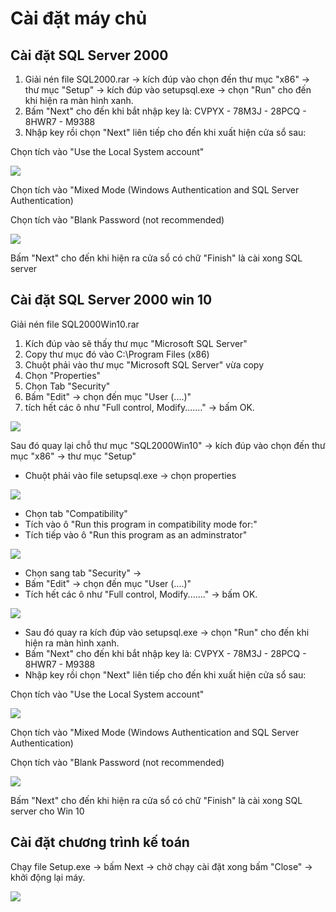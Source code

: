 # Cài đặt máy chủ

## Cài đặt SQL Server 2000

1. Giải nén file SQL2000.rar -&gt; kích đúp vào chọn đến thư mục "x86" -&gt; thư mục "Setup" -&gt; kích đúp vào setupsql.exe -&gt; chọn "Run" cho đến khi hiện ra màn hình xanh.
2. Bấm "Next" cho đến khi bắt nhập key là: CVPYX - 78M3J - 28PCQ - 8HWR7 - M9388
3. Nhập key rồi chọn "Next" liên tiếp cho đến khi xuất hiện cửa sổ sau:

Chọn tích vào "Use the Local System account"

![](../.gitbook/assets/image%20%282%29.png)

Chọn tích vào "Mixed Mode \(Windows Authentication and SQL Server Authentication\)

Chọn tích vào "Blank Password \(not recommended\)

![](../.gitbook/assets/image%20%285%29.png)

Bấm "Next" cho đến khi hiện ra cửa sổ có chữ "Finish" là cài xong SQL server  

## Cài đặt SQL Server 2000 win 10

Giải nén file SQL2000Win10.rar 

1. Kích đúp vào sẽ thấy thư mục "Microsoft SQL Server" 
2. Copy thư mục đó vào C:\Program Files \(x86\) 
3. Chuột phải vào thư mục "Microsoft SQL Server" vừa copy 
4. Chọn "Properties" 
5. Chọn Tab "Security" 
6. Bấm "Edit" -&gt; chọn đến mục "User \(....\)" 
7. tích hết các ô như "Full control, Modify......."  -&gt; bấm OK.

![](../.gitbook/assets/1%20%283%29.png)

Sau đó quay lại chỗ thư mục "SQL2000Win10" -&gt; kích đúp vào chọn đến thư mục "x86" -&gt; thư mục "Setup"

* Chuột phải vào file setupsql.exe -&gt; chọn properties 

![](../.gitbook/assets/1%20%281%29.png)

* Chọn tab "Compatibility"
* Tích vào ô "Run this program in compatibility mode for:"
* Tích tiếp vào ô "Run this program as an adminstrator"

![](../.gitbook/assets/image%20%286%29.png)

* Chọn sang tab "Security" -&gt; 
* Bấm "Edit" -&gt; chọn đến mục "User \(....\)" 
* Tích hết các ô như "Full control, Modify......."  -&gt; bấm OK.

![](../.gitbook/assets/1%20%285%29.png)



* Sau đó quay ra kích đúp vào setupsql.exe -&gt; chọn "Run" cho đến khi hiện ra màn hình xanh.
* Bấm "Next" cho đến khi bắt nhập key là: CVPYX - 78M3J - 28PCQ - 8HWR7 - M9388
* Nhập key rồi chọn "Next" liên tiếp cho đến khi xuất hiện cửa sổ sau:

Chọn tích vào "Use the Local System account"

![](../.gitbook/assets/image%20%282%29.png)

Chọn tích vào "Mixed Mode \(Windows Authentication and SQL Server Authentication\)

Chọn tích vào "Blank Password \(not recommended\)

![](../.gitbook/assets/image%20%285%29.png)

Bấm "Next" cho đến khi hiện ra cửa sổ có chữ "Finish" là cài xong SQL server  cho Win 10

## Cài đặt chương trình kế toán

Chạy file Setup.exe -&gt; bấm Next -&gt; chờ chạy cài đặt xong bấm "Close" -&gt; khởi động lại máy.

![](../.gitbook/assets/image%20%2813%29.png)



